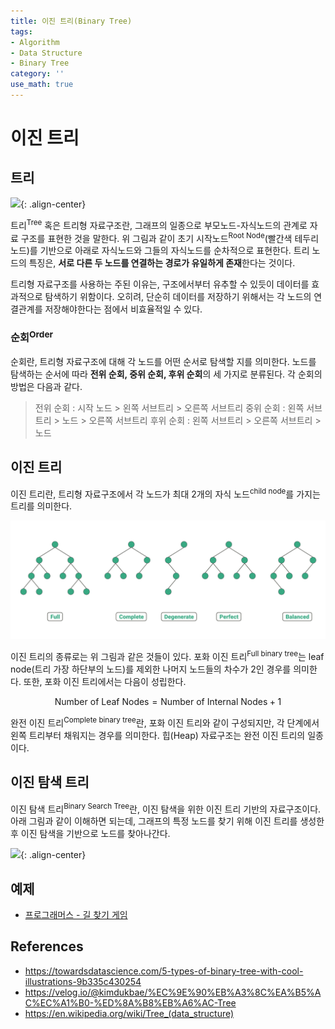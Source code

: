 ```yaml
---
title: 이진 트리(Binary Tree)
tags:
- Algorithm
- Data Structure
- Binary Tree
category: ''
use_math: true
---
```


# 이진 트리

## 트리 

![](https://upload.wikimedia.org/wikipedia/commons/thumb/5/5f/Tree_%28computer_science%29.svg/440px-Tree_%28computer_science%29.svg.png){: .align-center}

트리<sup>Tree</sup> 혹은 트리형 자료구조란, 그래프의 일종으로 부모노드-자식노드의 관계로 자료 구조를 표현한 것을 말한다. 위 그림과 같이 초기 시작노드<sup>Root Node</sup>(빨간색 테두리 노드)를 기반으로 아래로 자식노드와 그들의 자식노드를 순차적으로 표현한다. 트리 노드의 특징은, **서로 다른 두 노드를 연결하는 경로가 유일하게 존재**한다는 것이다.

트리형 자료구조를 사용하는 주된 이유는, 구조에서부터 유추할 수 있듯이 데이터를 효과적으로 탐색하기 위함이다. 오히려, 단순히 데이터를 저장하기 위해서는 각 노드의 연결관계를 저장해야한다는 점에서 비효율적일 수 있다.

### 순회<sup>Order</sup>

순회란, 트리형 자료구조에 대해 각 노드를 어떤 순서로 탐색할 지를 의미한다. 노드를 탐색하는 순서에 따라 **전위 순회, 중위 순회, 후위 순회**의 세 가지로 분류된다. 각 순회의 방법은 다음과 같다.

> 전위 순회 : 시작 노드 > 왼쪽 서브트리 > 오른쪽 서브트리
> 중위 순회 : 왼쪽 서브트리 > 노드 > 오른쪽 서브트리
> 후위 순회 : 왼쪽 서브트리 > 오른쪽 서브트리 > 노드

## 이진 트리

이진 트리란, 트리형 자료구조에서 각 노드가 최대 2개의 자식 노드<sup>child node</sup>를 가지는 트리를 의미한다.

![](/assets/img/Pasted%20image%2020230828130458.png)

이진 트리의 종류로는 위 그림과 같은 것들이 있다. 포화 이진 트리<sup>Full binary tree</sup>는 leaf node(트리 가장 하단부의 노드)를 제외한 나머지 노드들의 차수가 2인 경우를 의미한다. 또한, 포화 이진 트리에서는 다음이 성립한다.

$$
\text{Number of Leaf Nodes} = \text{Number of Internal Nodes} + 1
$$

완전 이진 트리<sup>Complete binary tree</sup>란, 포화 이진 트리와 같이 구성되지만, 각 단계에서 왼쪽 트리부터 채워지는 경우를 의미한다. 힙(Heap) 자료구조는 완전 이진 트리의 일종이다.


## 이진 탐색 트리

이진 탐색 트리<sup>Binary Search Tree</sup>란, 이진 탐색을 위한 이진 트리 기반의 자료구조이다. 아래 그림과 같이 이해하면 되는데, 그래프의 특정 노드를 찾기 위해 이진 트리를 생성한 후 이진 탐색을 기반으로 노드를 찾아나간다.

![](https://blog.penjee.com/wp-content/uploads/2015/11/binary-search-tree-sorted-array-animation.gif){: .align-center}

## 예제

- [프로그래머스 - 길 찾기 게임](https://ddangchani.github.io/프로그래머스-42892/)


## References
- https://towardsdatascience.com/5-types-of-binary-tree-with-cool-illustrations-9b335c430254
- https://velog.io/@kimdukbae/%EC%9E%90%EB%A3%8C%EA%B5%AC%EC%A1%B0-%ED%8A%B8%EB%A6%AC-Tree
- https://en.wikipedia.org/wiki/Tree_(data_structure)